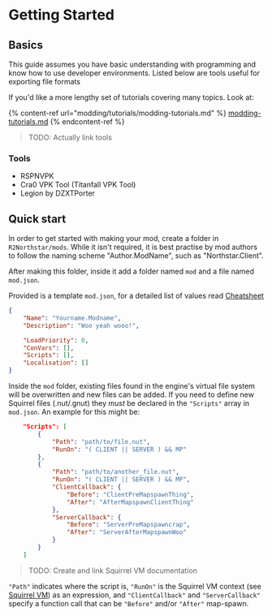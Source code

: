 # Getting Started

## Basics

This guide assumes you have basic understanding with programming and know how to use developer environments. Listed below are tools useful for exporting file formats

If you'd like a more lengthy set of tutorials covering many topics. Look at:

{% content-ref url="modding/tutorials/modding-tutorials.md" %}
[modding-tutorials.md](modding/tutorials/modding-tutorials.md)
{% endcontent-ref %}

> TODO: Actually link tools

### Tools

* RSPNVPK
* Cra0 VPK Tool (Titanfall VPK Tool)
* Legion by DZXTPorter

## Quick start

In order to get started with making your mod, create a folder in `R2Northstar/mods`. While it isn't required, it is best practise by mod authors to follow the naming scheme "Author.ModName", such as "Northstar.Client".

After making this folder, inside it add a folder named `mod` and a file named `mod.json`.

Provided is a template `mod.json`, for a detailed list of values read [Cheatsheet](cheatsheet.md)

```json
{
    "Name": "Yourname.Modname",
    "Description": "Woo yeah wooo!",

    "LoadPriority": 0,
    "ConVars": [],
    "Scripts": [],
    "Localisation": []
}
```

Inside the `mod` folder, existing files found in the engine's virtual file system will be overwritten and new files can be added. If you need to define new Squirrel files (.nut/.gnut) they _must_ be declared in the `"Scripts"` array in `mod.json`. An example for this might be:

```json
    "Scripts": [
        {
            "Path": "path/to/file.nut",
            "RunOn": "( CLIENT || SERVER ) && MP"
        },
        {
            "Path": "path/to/another_file.nut",
            "RunOn": "( CLIENT || SERVER ) && MP",
            "ClientCallback": {
                "Before": "ClientPreMapspawnThing",
                "After": "AfterMapspawnClientThing"
            },
            "ServerCallback": {
                "Before": "ServerPreMapspawncrap",
                "After": "ServerAfterMapspawnWoo"
            }
        }
    ]
```

> TODO: Create and link Squirrel VM documentation

`"Path"` indicates where the script is, `"RunOn"` is the Squirrel VM context (see [Squirrel VM](modding/getting-started.md)) as an expression, and `"ClientCallback"` and `"ServerCallback"` specify a function call that can be `"Before"` and/or `"After"` map-spawn.
